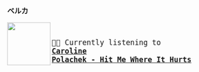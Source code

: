 ### ベルカ

<a href="https://www.youtube.com/results?search_query=Caroline+Polachek+Hit+Me+Where+It+Hurts" target="_blank">
<img align="left" width="100" height="100" src="https:&#x2F;&#x2F;lastfm.freetls.fastly.net&#x2F;i&#x2F;u&#x2F;174s&#x2F;8942d9d108878a846c33b782c96618c5.jpg">
</a>


<big><pre>
</br><p align="left">🎵🎶 Currently listening to <b><a href="https://www.youtube.com/results?search_query=Caroline+Polachek+Hit+Me+Where+It+Hurts" target="_blank">Caroline Polachek - Hit Me Where It Hurts</a></b></p>
</pre></big>

